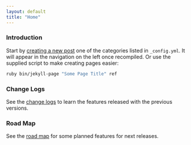 ```yaml
---
layout: default
title: "Home"
---
```


### Introduction

Start by [creating a new post](http://jekyllrb.com/docs/posts/) one of the categories listed in `_config.yml`. It will appear in the navigation on the left once recompiled. Or use the supplied script to make creating pages easier:

```bash
ruby bin/jekyll-page "Some Page Title" ref
```

### Change Logs

See the [change logs](2019-01-01-Road-Map.md) to learn the features released with the previous versions.

### Road Map

See the [road map](Road-Map.md) for some planned features for next releases.
